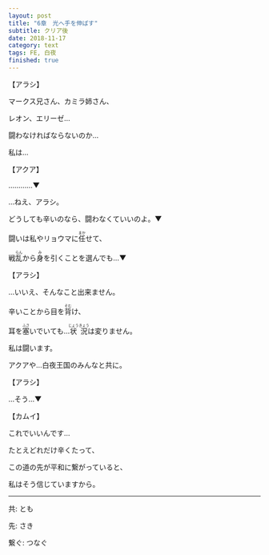 ```yaml
---
layout: post
title: "6章　光へ手を伸ばす"
subtitle: クリア後
date: 2018-11-17
category: text
tags: FE, 白夜
finished: true
---
```



【アラシ】

マークス兄さん、カミラ姉さん、

レオン、エリーゼ…

闘わなければならないのか…

私は…

【アクア】

…………▼

…ねえ、アラシ。

どうしても辛いのなら、闘わなくていいのよ。▼

闘いは私やリョウマに<ruby>任<rt>まか</rt></ruby>せて、

戦<ruby>乱<rt>らん</rt></ruby>から<ruby>身<rt>み</rt></ruby>を引くことを選んでも…▼

【アラシ】

…いいえ、そんなこと出来ません。

辛いことから目を<ruby>背<rt>そむ</rt></ruby>け、

耳を<ruby>塞<rt>ふさ</rt></ruby>いでいても…<ruby>状況<rt>じょうきょう</rt></ruby>は変りません。

私は闘います。

アクアや…白夜王国のみんなと共に。

【アラシ】

…そう…▼

【カムイ】

これでいいんです…

たとえどれだけ辛くたって、

この道の先が平和に繋がっていると、

私はそう信じていますから。

***

共: とも　

先: さき

繋ぐ: つなぐ
